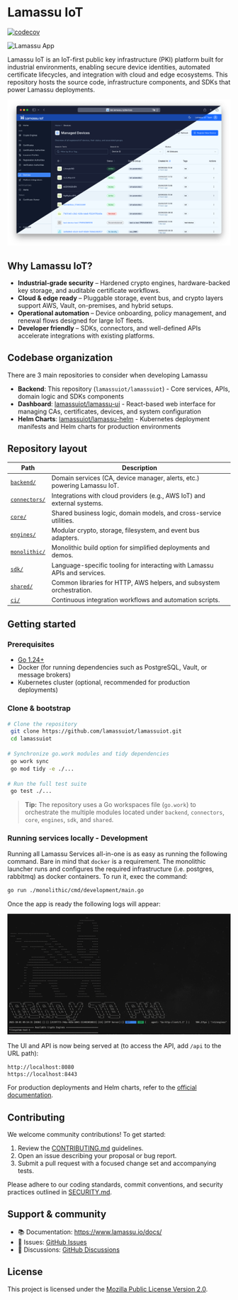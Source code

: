 # Lamassu IoT
[![codecov](https://codecov.io/gh/lamassuiot/lamassuiot/graph/badge.svg?token=GBZQ1CNYHZ&flag=backend)](https://codecov.io/gh/lamassuiot/lamassuiot)

<img src="https://www.lamassu.io/assets/brand/lamassu-brand.png" alt="Lamassu App" title="Lamassu" />

Lamassu IoT is an IoT-first public key infrastructure (PKI) platform built for industrial environments, enabling secure device
identities, automated certificate lifecycles, and integration with cloud and edge ecosystems. This repository hosts the source
code, infrastructure components, and SDKs that power Lamassu deployments.

![dashboard](./docs/dashboard.png)


## Why Lamassu IoT?

- **Industrial-grade security** – Hardened crypto engines, hardware-backed key storage, and auditable certificate workflows.
- **Cloud & edge ready** – Pluggable storage, event bus, and crypto layers support AWS, Vault, on-premises, and hybrid setups.
- **Operational automation** – Device onboarding, policy management, and renewal flows designed for large IoT fleets.
- **Developer friendly** – SDKs, connectors, and well-defined APIs accelerate integrations with existing platforms.

## Codebase organization 

There are 3 main repositories to consider when developing Lamassu

- **Backend**: This repository (`lamassuiot/lamassuiot`) - Core services, APIs, domain logic and SDKs components
- **Dashboard**: [lamassuiot/lamassu-ui](https://github.com/lamassuiot/lamassu-ui) - React-based web interface for managing CAs, certificates, devices, and system configuration
- **Helm Charts**: [lamassuiot/lamassu-helm](https://github.com/lamassuiot/lamassu-helm) - Kubernetes deployment manifests and Helm charts for production environments


## Repository layout

| Path | Description |
| ---- | ----------- |
| [`backend/`](backend/) | Domain services (CA, device manager, alerts, etc.) powering Lamassu IoT. |
| [`connectors/`](connectors/) | Integrations with cloud providers (e.g., AWS IoT) and external systems. |
| [`core/`](core/) | Shared business logic, domain models, and cross-service utilities. |
| [`engines/`](engines/) | Modular crypto, storage, filesystem, and event bus adapters. |
| [`monolithic/`](monolithic/) | Monolithic build option for simplified deployments and demos. |
| [`sdk/`](sdk/) | Language-specific tooling for interacting with Lamassu APIs and services. |
| [`shared/`](shared/) | Common libraries for HTTP, AWS helpers, and subsystem orchestration. |
| [`ci/`](ci/) | Continuous integration workflows and automation scripts. |

## Getting started

### Prerequisites

- [Go 1.24+](https://go.dev/doc/install)
- Docker (for running dependencies such as PostgreSQL, Vault, or message brokers)
- Kubernetes cluster (optional, recommended for production deployments)

### Clone & bootstrap

```bash
# Clone the repository
 git clone https://github.com/lamassuiot/lamassuiot.git
 cd lamassuiot

# Synchronize go.work modules and tidy dependencies
 go work sync
 go mod tidy -e ./...

# Run the full test suite
 go test ./...
```

> **Tip:** The repository uses a Go workspaces file (`go.work`) to orchestrate the multiple modules located under
> `backend`, `connectors`, `core`, `engines`, `sdk`, and `shared`.

### Running services locally - Development

Running all Lamassu Services all-in-one is as easy as running the following command. Bare in mind that `docker` is a requirement. The monolithic launcher runs and configures the required infrastructure (i.e. postgres, rabbitmq) as docker containers. To run it, exec the command:

```bash
go run ./monolithic/cmd/development/main.go
```

Once the app is ready the following logs will appear:

![monolithic log](./docs/monolithic.png)

The UI and API is now being served at (to access the API, add `/api` to the URL path): 

```
http://localhost:8080
https://localhost:8443
```

For production deployments and Helm charts, refer to the [official documentation](https://www.lamassu.io/docs/).

## Contributing

We welcome community contributions! To get started:

1. Review the [CONTRIBUTING.md](CONTRIBUTING.md) guidelines.
2. Open an issue describing your proposal or bug report.
3. Submit a pull request with a focused change set and accompanying tests.

Please adhere to our coding standards, commit conventions, and security practices outlined in
[SECURITY.md](SECURITY.md).

## Support & community

- 📚 Documentation: https://www.lamassu.io/docs/
- 🐛 Issues: [GitHub Issues](https://github.com/lamassuiot/lamassuiot/issues)
- 💬 Discussions: [GitHub Discussions](https://github.com/lamassuiot/lamassuiot/discussions)

## License

This project is licensed under the [Mozilla Public License Version 2.0](LICENSE).